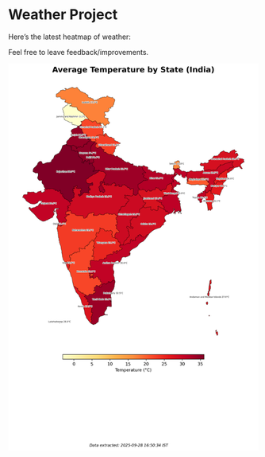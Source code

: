 # Weather Project

Here’s the latest heatmap of weather:

Feel free to leave feedback/improvements.

![India Heatmap](docs/assets/india_heatmap.png?v=D91A04)
